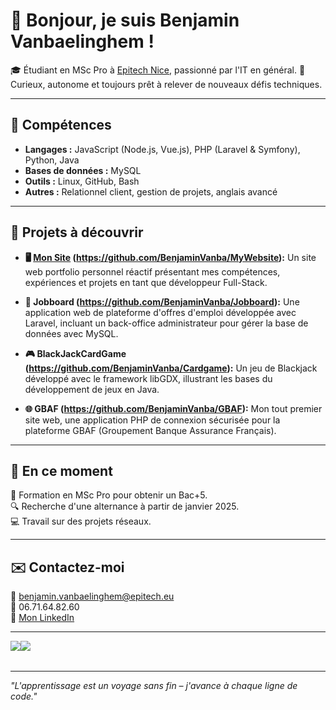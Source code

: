 # 👋 Bonjour, je suis Benjamin Vanbaelinghem !  

🎓 Étudiant en MSc Pro à [Epitech Nice](https://www.epitech.eu), passionné par l'IT en général.
🌟 Curieux, autonome et toujours prêt à relever de nouveaux défis techniques.  

---

## 🔧 Compétences  
- **Langages :** JavaScript (Node.js, Vue.js), PHP (Laravel & Symfony), Python, Java  
- **Bases de données :** MySQL  
- **Outils :** Linux, GitHub, Bash  
- **Autres :** Relationnel client, gestion de projets, anglais avancé  

---

## 📂 Projets à découvrir  


- **🖥️ [Mon Site](https://benjaminvanba.github.io/MyWebsite) (https://github.com/BenjaminVanba/MyWebsite):** Un site web portfolio personnel réactif présentant mes compétences, expériences et projets en tant que développeur Full-Stack.


- **💼 Jobboard (https://github.com/BenjaminVanba/Jobboard):** Une application web de plateforme d'offres d'emploi développée avec Laravel, incluant un back-office administrateur pour gérer la base de données avec MySQL.  


- **🎮 BlackJackCardGame (https://github.com/BenjaminVanba/Cardgame):** Un jeu de Blackjack développé avec le framework libGDX, illustrant les bases du développement de jeux en Java.  


- **🌐 GBAF (https://github.com/BenjaminVanba/GBAF):** Mon tout premier site web, une application PHP de connexion sécurisée pour la plateforme GBAF (Groupement Banque Assurance Français).  


---

## 🚀 En ce moment  
📘 Formation en MSc Pro pour obtenir un Bac+5.  
🔍 Recherche d'une alternance à partir de janvier 2025.  
💻 Travail sur des projets réseaux.  

---

## ✉️ Contactez-moi  
📧 [benjamin.vanbaelinghem@epitech.eu](mailto:benjamin.vanbaelinghem@epitech.eu)  
📱 06.71.64.82.60  
🔗 [Mon LinkedIn]([https://linkedin.com/in/ton-profil](https://www.linkedin.com/in/benjamin-vanbaelinghem-39a00825a/))  

---
<table>
  <tr>
      <img src="https://github-readme-stats.vercel.app/api/top-langs/?username=BenjaminVanba&bg_color=00000000&hide_border=true&text_color=808080FF&hide_title=true&langs_count=10&count_private=true&layout=compact&include_all_commits=true&size_weight=1&count_weight=0&hide=html,glsl,cmake,makefile,css,scss" />
      <img src="https://github-readme-stats-sigma-five.vercel.app/api?username=BenjaminVanba&count_private=true&include_all_commits=true&hide=stars&hide_title=true&bg_color=00000000&hide_border=true&text_color=8c8c8cFF&layout=compact" />
  </tr>
</table>


---

*"L'apprentissage est un voyage sans fin – j'avance à chaque ligne de code."*  
